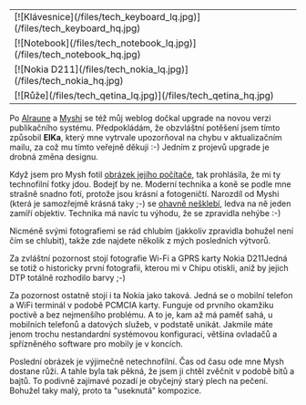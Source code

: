 <!-- dcterms:identifier = riderweblog#78 -->
<!-- dcterms:title = O gepardích mláďatech a technofilních fotografiích -->
<!-- np9:categoryId = 2 -->
<!-- x4w:category = Lidé a jiná zvěř -->
<!-- np9:authorId = 1 -->
<!-- np9:authorEmail = michal.valasek@altairis.cz -->
<!-- dcterms:creator = Michal Altair Valášek -->
<!-- dcterms:created = 2003-08-10T02:16:19+02:00 -->
<!-- dcterms:dateAccepted = 2003-08-10T02:16:19+02:00 -->

<table cellspacing="5" cellpadding="0" align="right" border="0"> <tbody> <tr> <td>[![Klávesnice](/files/tech_keyboard_lq.jpg)](/files/tech_keyboard_hq.jpg)</td></tr> <tr> <td>[![Notebook](/files/tech_notebook_lq.jpg)](/files/tech_notebook_hq.jpg) </td></tr> <tr> <td>[![Nokia D211](/files/tech_nokia_lq.jpg)](/files/tech_nokia_hq.jpg) </td></tr> <tr> <td>[![Růže](/files/tech_qetina_lq.jpg)](/files/tech_qetina_hq.jpg) </td></tr></tbody></table> 

Po [Alraune](http://weblog.alraune.cz/) a [Myshi](http://weblog.bestijka.cz/) se též můj weblog dočkal upgrade na novou verzi publikačního systému. Předpokládám, že obzvláštní potěšení jsem tímto způsobil <strong>ElKa</strong>, který mne vytrvale upozorňoval na chybu v aktualizačním mailu, za což mu tímto veřejně děkuji :-) Jedním z projevů upgrade je drobná změna designu.

Když jsem pro Mysh fotil [obrázek jejího počítače](http://weblog.bestijka.cz/ShowRecord.aspx?day=20030808), tak prohlásila, že mi ty technofilní fotky jdou. Bodejť by ne. Moderní technika a koně se podle mne strašně snadno fotí, protože jsou krásní a fotogeničtí. Narozdíl od Myshi (která je samozřejmě krásná taky ;-) se [ohavně nešklebí](/files/tech_mysh.jpg), ledva na ně jeden zamíří objektiv. Technika má navíc tu výhodu, že se zpravidla nehýbe :-)

Nicméně svými fotografiemi se rád chlubím (jakkoliv zpravidla bohužel není čím se chlubit), takže zde najdete několik z mých posledních výtvorů.

Za zvláštní pozornost stojí fotografie Wi-Fi a GPRS karty Nokia D211Jedná se totiž o historicky první fotografii, kterou mi v Chipu otiskli, aniž by jejich DTP totálně rozhodilo barvy ;-)

Za pozornost ostatně stojí i ta Nokia jako taková. Jedná se o mobilní telefon a WiFi terminál v podobě PCMCIA karty. Funguje od prvního okamžiku poctivě a bez nejmenšího problému. A to je, kam až má paměť sahá, u mobilních telefonů a datových služeb, v podstatě unikát. Jakmile máte jenom trochu nestandardní systémovou konfiguraci, většina ovladačů a spřízněného software pro mobily je v koncích.

Poslední obrázek je výjimečně netechnofilní. Čas od času ode mne Mysh dostane růži. A tahle byla tak pěkná, že jsem ji chtěl zvěčnit v podobě bitů a bajtů. To podivně zajímavé pozadí je obyčejný starý plech na pečení. Bohužel taky malý, proto ta "useknutá" kompozice.